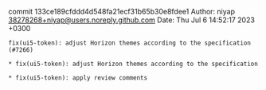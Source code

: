 commit 133ce189cfddd4d548fa21ecf31b65b30e8fdee1
Author: niyap <38278268+niyap@users.noreply.github.com>
Date:   Thu Jul 6 14:52:17 2023 +0300

    fix(ui5-token): adjust Horizon themes according to the specification (#7266)
    
    * fix(ui5-token): adjust Horizon themes according to the specification
    
    * fix(ui5-token): apply review comments
